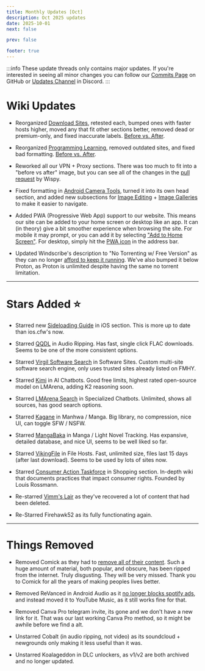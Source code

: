 ```yaml
---
title: Monthly Updates [Oct]
description: Oct 2025 updates
date: 2025-10-01
next: false

prev: false

footer: true
---
```


<Post authors="nbats"/>

:::info
These update threads only contains major updates. If you're interested
in seeing all minor changes you can follow our
[Commits Page](https://github.com/fmhy/FMHYedit/commits/main) on GitHub or
[Updates Channel](https://redd.it/17f8msf) in Discord.
:::

# Wiki Updates

- Reorganized [Download Sites](https://fmhy.net/downloading#download-sites), retested each, bumped ones with faster hosts higher, moved any that fit other sections better, removed dead or premium-only, and fixed inaccurate labels. [Before vs. After](https://i.imgur.com/B2kJ23O.png).

- Reorganized [Programming Learning](https://fmhy.net/educational#programming-languages), removed outdated sites, and fixed bad formatting.  [Before vs. After](https://i.imgur.com/LE1ozRI.png).

- Reworked all our VPN + Proxy sections. There was too much to fit into a "before vs after" image, but you can see all of the changes in the [pull request](https://github.com/fmhy/edit/pull/4108/files) by Wispy.

- Fixed formatting in [Android Camera Tools](https://fmhy.net/mobile#android-camera), turned it into its own head section, and added new subsections for [Image Editing](https://fmhy.net/mobile#image-tools) + [Image Galleries](https://fmhy.net/mobile#image-galleries) to make it easier to navigate.

- Added PWA (Progressive Web App) support to our website. This means our site can be added to your home screen or desktop like an app. It can (in theory) give a bit smoother experience when browsing the site. For mobile it may prompt, or you can add it by selecting ["Add to Home Screen"](https://i.imgur.com/JgyjqBI.png). For desktop, simply hit the [PWA icon](https://i.imgur.com/gcu8r0U.png) in the address bar.

- Updated Windscribe's description to "No Torrenting w/ Free Version" as they can no longer [afford to keep it running](https://redd.it/1nos1a9). We've also bumped it below Proton, as Proton is unlimited despite having the same no torrent limitation.

***

# Stars Added ⭐

- Starred new [Sideloading Guide](https://fmhy.net/mobile#ios-sideloading) in iOS section. This is more up to date than ios.cfw's now.

- Starred [QQDL](https://fmhy.net/audio#audio-ripping-sites) in Audio Ripping. Has fast, single click FLAC downloads. Seems to be one of the more consistent options.

- Starred [Virgil Software Search](https://fmhy.net/downloading#software-sites) in Software Sites. Custom multi-site software search engine, only uses trusted sites already listed on FMHY.

- Starred [Kimi](https://fmhy.net/ai#official-model-sites) in AI Chatbots. Good free limits, highest rated open-source model on LMArena, adding K2 reasoning soon.

- Starred [LMArena Search](https://fmhy.net/ai#specialized-chatbots) in Specialized Chatbots. Unlimited, shows all sources, has good search options.

- Starred [Kagane](https://fmhy.net/reading#manga) in Manhwa / Manga. Big library, no compression, nice UI, can toggle SFW / NSFW.

- Starred [MangaBaka](https://fmhy.net/reading#tracking-database) in Manga / Light Novel Tracking. Has expansive, detailed database, and nice UI, seems to be well liked so far.

- Starred [VikingFile](https://fmhy.net/file-tools#file-hosts) in File Hosts. Fast, unlimited size, files last 15 days (after last download). Seems to be used by lots of sites now.

- Starred [Consumer Action Taskforce](https://fmhy.net/misc#shopping) in Shopping section. In-depth wiki that documents practices that impact consumer rights. Founded by Louis Rossmann.

- Re-starred [Vimm's Lair](https://fmhy.net/gaming#rom-sites) as they've recovered a lot of content that had been deleted.

- Re-Starred Firehawk52 as its fully functionating again.

***
 
# Things Removed

- Removed Comick as they had to [remove all of their content](https://www.reddit.com/r/animepiracy/s/NInzfJ7GUK). Such a huge amount of material, both popular, and obscure, has been ripped from the internet. Truly disgusting. They will be very missed. Thank you to Comick for all the years of making peoples lives better.

- Removed ReVanced in Android Audio as it [no longer blocks spotify ads](https://torrentfreak.com/revanced-complies-with-spotify-takedown-but-explores-options-to-fight-back/), and instead moved it to YouTube Music, as it still works fine for that.

- Removed Canva Pro telegram invite, its gone and we don't have a new link for it. That was our last working Canva Pro method, so it might be awhile before we find a alt. 

- Unstarred Cobalt (in audio ripping, not video) as its soundcloud + newgrounds only making it less useful than it was. 

- Unstarred Koalageddon in DLC unlockers, as v1/v2 are both archived and no longer updated.
